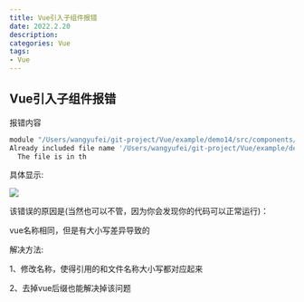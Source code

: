 ```yaml
---
title: Vue引入子组件报错
date: 2022.2.20
description: 
categories: Vue
tags:
- Vue
---
```



## Vue引入子组件报错 ##

报错内容
```bash
module "/Users/wangyufei/git-project/Vue/example/demo14/src/components/child.vue"
Already included file name '/Users/wangyufei/git-project/Vue/example/demo14/src/components/child.vue' differs from file name '/Users/wangyufei/git-project/Vue/example/demo14/src/components/Child.vue' only in casing.
  The file is in th
```
具体显示:

![](https://s3.bmp.ovh/imgs/2022/02/b50ee4e1de288a70.jpg)

该错误的原因是(当然也可以不管，因为你会发现你的代码可以正常运行)：

vue名称相同，但是有大小写差异导致的

解决方法:

1、修改名称，使得引用的和文件名称大小写都对应起来

2、去掉vue后缀也能解决掉该问题